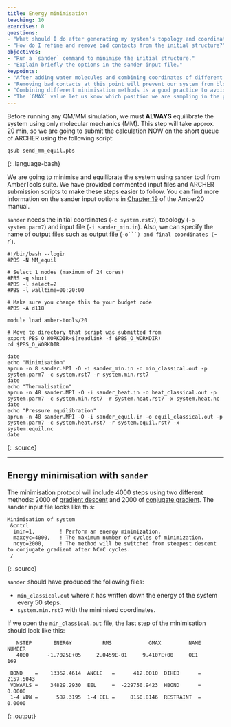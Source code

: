 ```yaml
---
title: Energy minimisation
teaching: 10
exercises: 0
questions:
- "What should I do after generating my system's topology and coordinates?"
- "How do I refine and remove bad contacts from the initial structure?" 
objectives:
- "Run a `sander` command to minimise the initial structure."
- "Explain briefly the options in the sander input file."
keypoints:
- "After adding water molecules and combining coordinates of different system elements we have to relax the system to fix any bad contacts (LEap had warned us already of some bad contacts in the structure)." 
- "Removing bad contacts at this point will prevent our system from blowing up later on."
- "Combining different minimisation methods is a good practice to avoid getting stuck into a local minima."
- "The `GMAX` value let us know which position we are sampling in the potential energy surface."
--- 
```


Before running any QM/MM simulation, we must **ALWAYS** equilibrate the system using only molecular mechanics (MM). This step will take approx. 20 min, so we are going to submit the calculation NOW on the short queue of ARCHER using the following script:

~~~
qsub send_mm_equil.pbs
~~~
{: .language-bash}

We are going to minimise and equilibrate the system using `sander` tool from AmberTools suite. We have provided commented input files and ARCHER submission scripts to make these steps easier to follow. You can find more information on the sander input options in [Chapter 19](https://ambermd.org/doc12/Amber20.pdf) of the Amber20 manual.

`sander` needs the initial coordinates (`-c system.rst7`), topology (`-p system.parm7`) and input file (`-i sander_min.in`). Also, we can specify the name of output files such as output file (`-o```) and final coordinates (`-r`). 

~~~
#!/bin/bash --login
#PBS -N MM_equil

# Select 1 nodes (maximum of 24 cores)
#PBS -q short
#PBS -l select=2
#PBS -l walltime=00:20:00

# Make sure you change this to your budget code
#PBS -A d118

module load amber-tools/20

# Move to directory that script was submitted from
export PBS_O_WORKDIR=$(readlink -f $PBS_O_WORKDIR)
cd $PBS_O_WORKDIR

date
echo "Minimisation"
aprun -n 8 sander.MPI -O -i sander_min.in -o min_classical.out -p system.parm7 -c system.rst7 -r system.min.rst7
date
echo "Thermalisation"
aprun -n 48 sander.MPI -O -i sander_heat.in -o heat_classical.out -p system.parm7 -c system.min.rst7 -r system.heat.rst7 -x system.heat.nc
date
echo "Pressure equilibration"
aprun -n 48 sander.MPI -O -i sander_equil.in -o equil_classical.out -p system.parm7 -c system.heat.rst7 -r system.equil.rst7 -x system.equil.nc
date
~~~
{: .source}

***

## Energy minimisation with `sander`

The minimisation protocol will include 4000 steps using two different methods: 2000 of [gradient descent](https://en.wikipedia.org/wiki/Gradient_descent) and 2000 of [conjugate gradient](https://en.wikipedia.org/wiki/Conjugate_gradient_method). The sander input file looks like this:

~~~
Minimisation of system 
 &cntrl
  imin=1,        ! Perform an energy minimization.
  maxcyc=4000,   ! The maximum number of cycles of minimization. 
  ncyc=2000,     ! The method will be switched from steepest descent to conjugate gradient after NCYC cycles.
 /
~~~
{: .source}

`sander` should have produced the following files: 
- `min_classical.out` where it has written down the energy of the system every 50 steps.
- `system.min.rst7` with the minimised coordinates. 

If we open the `min_classical.out` file, the last step of the minimisation should look like this:

~~~
   NSTEP       ENERGY          RMS            GMAX         NAME    NUMBER
   4000      -1.7025E+05     2.0459E-01     9.4107E+00     OE1       169

 BOND    =    13362.4614  ANGLE   =      412.0010  DIHED      =     2157.5043
 VDWAALS =    34829.2930  EEL     =  -229750.9423  HBOND      =        0.0000
 1-4 VDW =      587.3195  1-4 EEL =     8150.8146  RESTRAINT  =        0.0000
~~~
{: .output}


